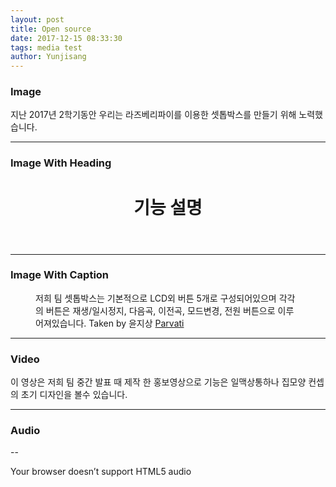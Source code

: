 ```yaml
---
layout: post
title: Open source
date: 2017-12-15 08:33:30
tags: media test
author: Yunjisang
---
```


### Image

<amp-img src="https://github.com/beargrllys/beargrllys.github.io/blob/master/KakaoTalk_20171205_173428388.jpg?raw=true" width="656" height="400" layout="responsive" alt="" class="mb3"></amp-img>

지난 2017년 2학기동안 우리는 라즈베리파이를 이용한 셋톱박스를 만들기 위해 노력했습니다.

<hr />

### Image With Heading
<figure class="ampstart-image-with-heading  m0 relative mb4">
<amp-img src="https://github.com/beargrllys/beargrllys.github.io/blob/master/KakaoTalk_20171205_175307059.jpg?raw=true" width="656" height="400" layout="responsive" alt="" class="mb3"></amp-img>
<figcaption class="absolute right-0 bottom-0 left-0">
<header class="ampstart-image-heading px2 py2 line-height-4"><h1>기능 설명</h1></header>
</figcaption>
</figure>

<hr/>

### Image With Caption
<figure class="ampstart-image-with-caption m0 relative mb4">
<amp-img src="https://github.com/beargrllys/beargrllys.github.io/blob/master/KakaoTalk_20171205_173426651.jpg?raw=true" width="656" height="400" layout="responsive" alt="" class="mb3"></amp-img>
<figcaption class="h5 mt1 px3">저희 팀 셋톱박스는 기본적으로 LCD외 버튼 5개로 구성되어있으며 각각의 버튼은 재생/일시정지, 다음곡, 이전곡, 모드변경, 전원 버튼으로 이루어져있습니다.
<span class="ampstart-image-credit block bold">
Taken by 윤지상
<a href="#" role="author">Parvati</a>
</span>
</figcaption>
</figure>

<hr/>

### Video

이 영상은 저희 팀 중간 발표 때 제작 한 홍보영상으로 기능은 일맥상통하나 집모양 컨셉의 초기 디자인을 볼수 있습니다.

<amp-youtube width="480"
  height="270"
  layout="responsive"
  data-videoid="https://www.youtube.com/watch?v=JSTm5sqyh6Y&t=130s">
</amp-youtube>

<hr />

### Audio

--

<amp-audio width="auto"
  height="50"
  src="">
  <div fallback>
    <p>Your browser doesn’t support HTML5 audio</p>
  </div>
</amp-audio>

